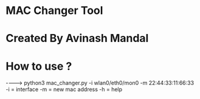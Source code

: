 # MAC Changer Tool 

# Created By Avinash Mandal

# How to use ?
----> python3 mac_changer.py -i wlan0/eth0/mon0 -m 22:44:33:11:66:33
-i = interface
-m = new mac address
-h = help
